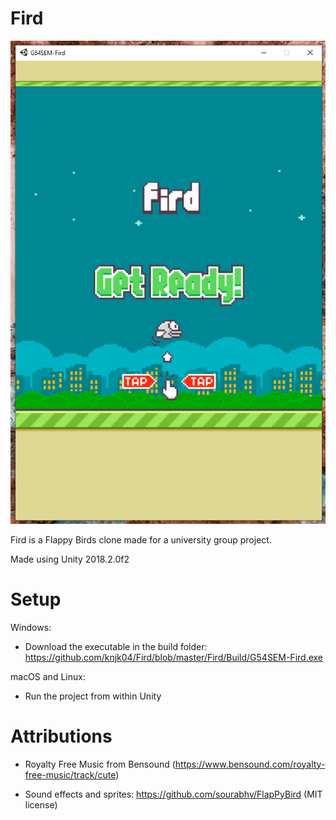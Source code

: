# Fird

![Fird start screen](media/fird-start.png)

Fird is a Flappy Birds clone made for a university group project.

Made using Unity 2018.2.0f2

# Setup

Windows:
- Download the executable in the build folder: https://github.com/knjk04/Fird/blob/master/Fird/Build/G54SEM-Fird.exe

macOS and Linux:
- Run the project from within Unity

# Attributions
- Royalty Free Music from Bensound (https://www.bensound.com/royalty-free-music/track/cute)

- Sound effects and sprites: https://github.com/sourabhv/FlapPyBird (MIT license)
